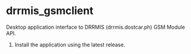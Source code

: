 # drrmis_gsmclient
Desktop application interface to DRRMIS (drrmis.dostcar.ph) GSM Module API.

1. Install the application using the latest release.
